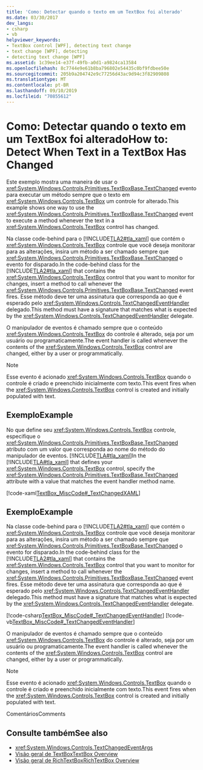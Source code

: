 ```yaml
---
title: 'Como: Detectar quando o texto em um TextBox foi alterado'
ms.date: 03/30/2017
dev_langs:
- csharp
- vb
helpviewer_keywords:
- TextBox control [WPF], detecting text change
- text change [WPF], detecting
- detecting text change [WPF]
ms.assetid: 1c39ee14-e37f-49fb-a0d1-a9824ca13584
ms.openlocfilehash: 8c7744e9e61b8ba796802e54435c0bf9fdbee50e
ms.sourcegitcommit: 205b9a204742e9c77256d43ac9d94c3f82909808
ms.translationtype: MT
ms.contentlocale: pt-BR
ms.lasthandoff: 09/10/2019
ms.locfileid: "70855612"
---
```

# <a name="how-to-detect-when-text-in-a-textbox-has-changed"></a><span data-ttu-id="fcf00-102">Como: Detectar quando o texto em um TextBox foi alterado</span><span class="sxs-lookup"><span data-stu-id="fcf00-102">How to: Detect When Text in a TextBox Has Changed</span></span>

<span data-ttu-id="fcf00-103">Este exemplo mostra uma maneira de usar o <xref:System.Windows.Controls.Primitives.TextBoxBase.TextChanged> evento para executar um método sempre que o texto em <xref:System.Windows.Controls.TextBox> um controle for alterado.</span><span class="sxs-lookup"><span data-stu-id="fcf00-103">This example shows one way to use the <xref:System.Windows.Controls.Primitives.TextBoxBase.TextChanged> event to execute a method whenever the text in a <xref:System.Windows.Controls.TextBox> control has changed.</span></span>

<span data-ttu-id="fcf00-104">Na classe code-behind para o [!INCLUDE[TLA2#tla_xaml](../../../../includes/tla2sharptla-xaml-md.md)] que contém o <xref:System.Windows.Controls.TextBox> controle que você deseja monitorar para as alterações, insira um método a ser chamado sempre que <xref:System.Windows.Controls.Primitives.TextBoxBase.TextChanged> o evento for disparado.</span><span class="sxs-lookup"><span data-stu-id="fcf00-104">In the code-behind class for the [!INCLUDE[TLA2#tla_xaml](../../../../includes/tla2sharptla-xaml-md.md)] that contains the <xref:System.Windows.Controls.TextBox> control that you want to monitor for changes, insert a method to call whenever the <xref:System.Windows.Controls.Primitives.TextBoxBase.TextChanged> event fires.</span></span>  <span data-ttu-id="fcf00-105">Esse método deve ter uma assinatura que corresponda ao que é esperado pelo <xref:System.Windows.Controls.TextChangedEventHandler> delegado.</span><span class="sxs-lookup"><span data-stu-id="fcf00-105">This method must have a signature that matches what is expected by the <xref:System.Windows.Controls.TextChangedEventHandler> delegate.</span></span>

<span data-ttu-id="fcf00-106">O manipulador de eventos é chamado sempre que o conteúdo <xref:System.Windows.Controls.TextBox> do controle é alterado, seja por um usuário ou programaticamente.</span><span class="sxs-lookup"><span data-stu-id="fcf00-106">The event handler is called whenever the contents of the <xref:System.Windows.Controls.TextBox> control are changed, either by a user or programmatically.</span></span>

> [!NOTE]
> <span data-ttu-id="fcf00-107">Esse evento é acionado <xref:System.Windows.Controls.TextBox> quando o controle é criado e preenchido inicialmente com texto.</span><span class="sxs-lookup"><span data-stu-id="fcf00-107">This event fires when the <xref:System.Windows.Controls.TextBox> control is created and initially populated with text.</span></span>

## <a name="example"></a><span data-ttu-id="fcf00-108">Exemplo</span><span class="sxs-lookup"><span data-stu-id="fcf00-108">Example</span></span>

<span data-ttu-id="fcf00-109">No que define seu <xref:System.Windows.Controls.TextBox> controle, especifique o <xref:System.Windows.Controls.Primitives.TextBoxBase.TextChanged> atributo com um valor que corresponda ao nome do método do manipulador de eventos. [!INCLUDE[TLA#tla_xaml](../../../../includes/tlasharptla-xaml-md.md)]</span><span class="sxs-lookup"><span data-stu-id="fcf00-109">In the [!INCLUDE[TLA#tla_xaml](../../../../includes/tlasharptla-xaml-md.md)] that defines your <xref:System.Windows.Controls.TextBox> control, specify the <xref:System.Windows.Controls.Primitives.TextBoxBase.TextChanged> attribute with a value that matches the event handler method name.</span></span>

[!code-xaml[TextBox_MiscCode#_TextChangedXAML](~/samples/snippets/csharp/VS_Snippets_Wpf/TextBox_MiscCode/CSharp/Window1.xaml#_textchangedxaml)]

## <a name="example"></a><span data-ttu-id="fcf00-110">Exemplo</span><span class="sxs-lookup"><span data-stu-id="fcf00-110">Example</span></span>

<span data-ttu-id="fcf00-111">Na classe code-behind para o [!INCLUDE[TLA2#tla_xaml](../../../../includes/tla2sharptla-xaml-md.md)] que contém o <xref:System.Windows.Controls.TextBox> controle que você deseja monitorar para as alterações, insira um método a ser chamado sempre que <xref:System.Windows.Controls.Primitives.TextBoxBase.TextChanged> o evento for disparado.</span><span class="sxs-lookup"><span data-stu-id="fcf00-111">In the code-behind class for the [!INCLUDE[TLA2#tla_xaml](../../../../includes/tla2sharptla-xaml-md.md)] that contains the <xref:System.Windows.Controls.TextBox> control that you want to monitor for changes, insert a method to call whenever the <xref:System.Windows.Controls.Primitives.TextBoxBase.TextChanged> event fires.</span></span>  <span data-ttu-id="fcf00-112">Esse método deve ter uma assinatura que corresponda ao que é esperado pelo <xref:System.Windows.Controls.TextChangedEventHandler> delegado.</span><span class="sxs-lookup"><span data-stu-id="fcf00-112">This method must have a signature that matches what is expected by the <xref:System.Windows.Controls.TextChangedEventHandler> delegate.</span></span>

[!code-csharp[TextBox_MiscCode#_TextChangedEventHandler](~/samples/snippets/csharp/VS_Snippets_Wpf/TextBox_MiscCode/CSharp/Window1.xaml.cs#_textchangedeventhandler)]
[!code-vb[TextBox_MiscCode#_TextChangedEventHandler](~/samples/snippets/visualbasic/VS_Snippets_Wpf/TextBox_MiscCode/VisualBasic/Window1.xaml.vb#_textchangedeventhandler)]

<span data-ttu-id="fcf00-113">O manipulador de eventos é chamado sempre que o conteúdo <xref:System.Windows.Controls.TextBox> do controle é alterado, seja por um usuário ou programaticamente.</span><span class="sxs-lookup"><span data-stu-id="fcf00-113">The event handler is called whenever the contents of the <xref:System.Windows.Controls.TextBox> control are changed, either by a user or programmatically.</span></span>

> [!NOTE]
> <span data-ttu-id="fcf00-114">Esse evento é acionado <xref:System.Windows.Controls.TextBox> quando o controle é criado e preenchido inicialmente com texto.</span><span class="sxs-lookup"><span data-stu-id="fcf00-114">This event fires when the <xref:System.Windows.Controls.TextBox> control is created and initially populated with text.</span></span>

<span data-ttu-id="fcf00-115">Comentários</span><span class="sxs-lookup"><span data-stu-id="fcf00-115">Comments</span></span>

## <a name="see-also"></a><span data-ttu-id="fcf00-116">Consulte também</span><span class="sxs-lookup"><span data-stu-id="fcf00-116">See also</span></span>

- <xref:System.Windows.Controls.TextChangedEventArgs>
- [<span data-ttu-id="fcf00-117">Visão geral de TextBox</span><span class="sxs-lookup"><span data-stu-id="fcf00-117">TextBox Overview</span></span>](textbox-overview.md)
- [<span data-ttu-id="fcf00-118">Visão geral de RichTextBox</span><span class="sxs-lookup"><span data-stu-id="fcf00-118">RichTextBox Overview</span></span>](richtextbox-overview.md)
